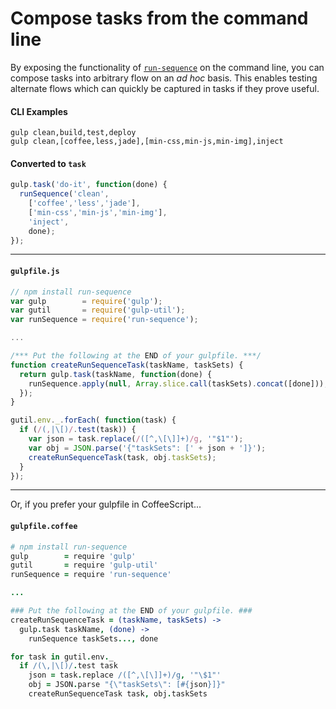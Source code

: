# Compose tasks from the command line

By exposing the functionality of [`run-sequence`](https://github.com/OverZealous/run-sequence)
on the command line, you can compose tasks into arbitrary flow on an _ad hoc_
basis. This enables testing alternate flows which can quickly be captured
in tasks if they prove useful.

#### CLI Examples
`gulp clean,build,test,deploy`  
`gulp clean,[coffee,less,jade],[min-css,min-js,min-img],inject`

#### Converted to `task`
```js
gulp.task('do-it', function(done) {
  runSequence('clean',
    ['coffee','less','jade'],
    ['min-css','min-js','min-img'],
    'inject',
    done);
});
```

---

#### `gulpfile.js`

```js
// npm install run-sequence
var gulp        = require('gulp');
var gutil       = require('gulp-util');
var runSequence = require('run-sequence');

...

/*** Put the following at the END of your gulpfile. ***/
function createRunSequenceTask(taskName, taskSets) {
  return gulp.task(taskName, function(done) {
    runSequence.apply(null, Array.slice.call(taskSets).concat([done]));
  });
}

gutil.env._.forEach( function(task) {
  if (/(,|\[)/.test(task)) {
    var json = task.replace(/([^,\[\]]+)/g, '"$1"');
    var obj = JSON.parse('{"taskSets": [' + json + ']}');
    createRunSequenceTask(task, obj.taskSets);
  }
});
```

---

Or, if you prefer your gulpfile in CoffeeScript...

#### `gulpfile.coffee`

```coffee
# npm install run-sequence
gulp        = require 'gulp'
gutil       = require 'gulp-util'
runSequence = require 'run-sequence'

...

### Put the following at the END of your gulpfile. ###
createRunSequenceTask = (taskName, taskSets) ->
  gulp.task taskName, (done) ->
    runSequence taskSets..., done

for task in gutil.env._
  if /(\,|\[)/.test task
    json = task.replace /([^,\[\]]+)/g, '"\$1"'
    obj = JSON.parse "{\"taskSets\": [#{json}]}"
    createRunSequenceTask task, obj.taskSets


```
